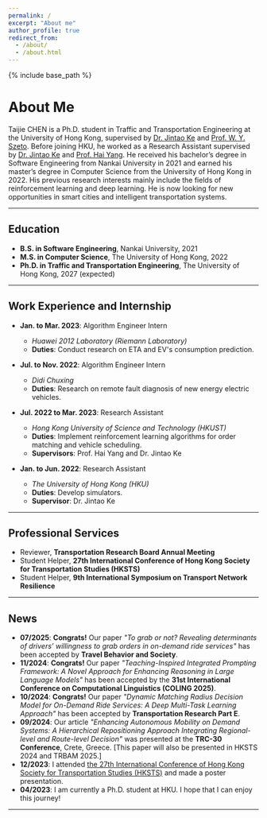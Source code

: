 ```yaml
---
permalink: /
excerpt: "About me"
author_profile: true
redirect_from: 
  - /about/
  - /about.html
---
```

{% include base_path %}

# About Me

Taijie CHEN is a Ph.D. student in Traffic and Transportation Engineering at the University of Hong Kong, supervised by [Dr. Jintao Ke](https://sites.google.com/view/kejintao) and [Prof. W. Y. Szeto](https://www.civil.hku.hk/ceszeto/). Before joining HKU, he worked as a Research Assistant supervised by [Dr. Jintao Ke](https://sites.google.com/view/kejintao) and [Prof. Hai Yang](https://cehyang.people.ust.hk/). He received his bachelor’s degree in Software Engineering from Nankai University in 2021 and earned his master’s degree in Computer Science from the University of Hong Kong in 2022. His previous research interests mainly include the fields of reinforcement learning and deep learning. He is now looking for new opportunities in smart cities and intelligent transportation systems.

---

## Education

- **B.S. in Software Engineering**, Nankai University, 2021  
- **M.S. in Computer Science**, The University of Hong Kong, 2022  
- **Ph.D. in Traffic and Transportation Engineering**, The University of Hong Kong, 2027 (expected)  

---

## Work Experience and Internship

- **Jan. to Mar. 2023**: Algorithm Engineer Intern  
  - *Huawei 2012 Laboratory (Riemann Laboratory)*  
  - **Duties**: Conduct research on ETA and EV's consumption prediction.  

- **Jul. to Nov. 2022**: Algorithm Engineer Intern  
  - *Didi Chuxing*  
  - **Duties**: Research on remote fault diagnosis of new energy electric vehicles.  

- **Jul. 2022 to Mar. 2023**: Research Assistant  
  - *Hong Kong University of Science and Technology (HKUST)*  
  - **Duties**: Implement reinforcement learning algorithms for order matching and vehicle scheduling.  
  - **Supervisors**: Prof. Hai Yang and Dr. Jintao Ke  

- **Jan. to Jun. 2022**: Research Assistant  
  - *The University of Hong Kong (HKU)*  
  - **Duties**: Develop simulators.  
  - **Supervisor**: Dr. Jintao Ke  

---

## Professional Services

- Reviewer, **Transportation Research Board Annual Meeting**  
- Student Helper, **27th International Conference of Hong Kong Society for Transportation Studies (HKSTS)**  
- Student Helper, **9th International Symposium on Transport Network Resilience**

---

## News
- **07/2025**: **Congrats!** Our paper *"To grab or not? Revealing determinants of drivers’ willingness to grab orders in on-demand ride services"* has been accepted by **Travel Behavior and Society**.
- **11/2024**: **Congrats!** Our paper *"Teaching-Inspired Integrated Prompting Framework: A Novel Approach for Enhancing Reasoning in Large Language Models"* has been accepted by the **31st International Conference on Computational Linguistics (COLING 2025)**.  
- **10/2024**: **Congrats!** Our paper *"Dynamic Matching Radius Decision Model for On-Demand Ride Services: A Deep Multi-Task Learning Approach"* has been accepted by **Transportation Research Part E**.  
- **09/2024**: Our article *"Enhancing Autonomous Mobility on Demand Systems: A Hierarchical Repositioning Approach Integrating Regional-level and Route-level Decision"* was presented at the **TRC-30 Conference**, Crete, Greece. [This paper will also be presented in HKSTS 2024 and TRBAM 2025.]  
- **12/2023**: I attended [the 27th International Conference of Hong Kong Society for Transportation Studies (HKSTS)](http://www.hksts.org/conf.htm) and made a poster presentation.  
- **04/2023**: I am currently a Ph.D. student at HKU. I hope that I can enjoy this journey!  

---

<script type="text/javascript" id="clustrmaps" src="//clustrmaps.com/map_v2.js?d=2Fn4m2hY1SgpaARN_eQNld7R4iIDB0cu_F-vPYzASgg&cl=ffffff&t=tt&w=a"></script>
